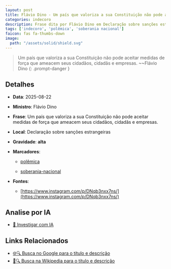 ```yaml
---
layout: post
title: Flávio Dino - Um país que valoriza a sua Constituição não pode aceitar medidas de força que ameacem seus cidadãos, cidadãs e empresas....
categories: indecoro
description: Frase dita por Flávio Dino em Declaração sobre sanções estrangeiras
tags: ['indecoro', 'polêmica', 'soberania nacional']
faicon: fas fa-thumbs-down
image:
  path: "/assets/solid/shield.svg"
---
```


> Um país que valoriza a sua Constituição não pode aceitar medidas de força que ameacem seus cidadãos, cidadãs e empresas. ~~Flávio Dino
{: .prompt-danger }

## Detalhes
- **Data**: 2025-08-22
- **Ministro**: Flávio Dino
- **Frase**: Um país que valoriza a sua Constituição não pode aceitar medidas de força que ameacem seus cidadãos, cidadãs e empresas.
- **Local**: Declaração sobre sanções estrangeiras
- **Gravidade**: **alta** <i class="fas fa-shield"></i>

- **Marcadores**: 

   - [polêmica](/tags/polêmica/)

   - [soberania-nacional](/tags/soberania-nacional/)
- **Fontes**:
  - [https://www.instagram.com/p/DNqb3nxx7ns/](https://www.instagram.com/p/DNqb3nxx7ns/)

## Analise por IA
- [🤖 Investigar com IA](https://www.perplexity.ai/search?q=%22Fl%C3%A1vio%20Dino%22%2BUm%20pa%C3%ADs%20que%20valoriza%20a%20sua%20Constitui%C3%A7%C3%A3o%20n%C3%A3o%20pode%20aceitar%20medidas%20de%20for%C3%A7a%20que%20ameacem%20seus%20cidad%C3%A3os%2C%20cidad%C3%A3s%20e%20empresas.%2BDeclara%C3%A7%C3%A3o%20sobre%20san%C3%A7%C3%B5es%20estrangeiras)

## Links Relacionados
- [🌐🔍 Busca no Google para o título e descrição](https://www.google.com/search?q=%22Fl%C3%A1vio%20Dino%22%2BUm%20pa%C3%ADs%20que%20valoriza%20a%20sua%20Constitui%C3%A7%C3%A3o%20n%C3%A3o%20pode%20aceitar%20medidas%20de%20for%C3%A7a%20que%20ameacem%20seus%20cidad%C3%A3os%2C%20cidad%C3%A3s%20e%20empresas.%2BDeclara%C3%A7%C3%A3o%20sobre%20san%C3%A7%C3%B5es%20estrangeiras)
- [📖🔍 Busca na Wikipedia para o título e descrição](https://pt.wikipedia.org/w/index.php?search=%22Fl%C3%A1vio%20Dino%22%2BUm%20pa%C3%ADs%20que%20valoriza%20a%20sua%20Constitui%C3%A7%C3%A3o%20n%C3%A3o%20pode%20aceitar%20medidas%20de%20for%C3%A7a%20que%20ameacem%20seus%20cidad%C3%A3os%2C%20cidad%C3%A3s%20e%20empresas.%2BDeclara%C3%A7%C3%A3o%20sobre%20san%C3%A7%C3%B5es%20estrangeiras)

